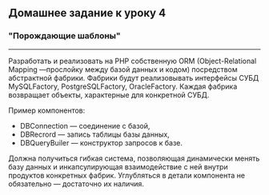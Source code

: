 ## Домашнее задание к уроку 4 ##

### "Порождающие шаблоны" ###

---

Разработать и реализовать на PHP собственную ORM (Object-Relational Mapping —прослойку между
базой данных и кодом) посредством абстрактной фабрики. Фабрики будут реализовывать
интерфейсы СУБД MySQLFactory, PostgreSQLFactory, OracleFactory. Каждая фабрика возвращает
объекты, характерные для конкретной СУБД. 

Пример компонентов:
- DBConnection — соединение с базой,
- DBRecrord — запись таблицы базы данных,
- DBQueryBuiler — конструктор запросов к базе.

Должна получиться гибкая система, позволяющая динамически менять базу данных и
инкапсулирующая взаимодействие с ней внутри продуктов конкретных фабрик. Углубляться в детали
компонента не обязательно — достаточно их наличия.
